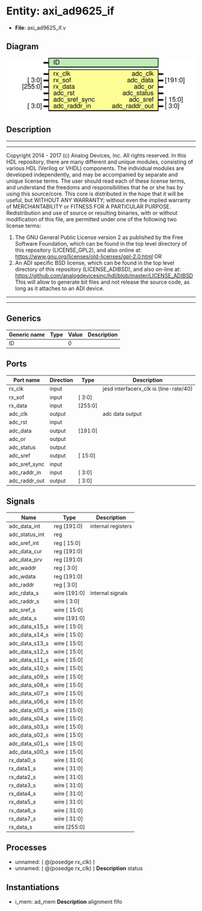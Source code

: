 # Entity: axi_ad9625_if

- **File**: axi_ad9625_if.v
## Diagram

![Diagram](axi_ad9625_if.svg "Diagram")
## Description

***************************************************************************
 ***************************************************************************
 Copyright 2014 - 2017 (c) Analog Devices, Inc. All rights reserved.
 In this HDL repository, there are many different and unique modules, consisting
 of various HDL (Verilog or VHDL) components. The individual modules are
 developed independently, and may be accompanied by separate and unique license
 terms.
 The user should read each of these license terms, and understand the
 freedoms and responsibilities that he or she has by using this source/core.
 This core is distributed in the hope that it will be useful, but WITHOUT ANY
 WARRANTY; without even the implied warranty of MERCHANTABILITY or FITNESS FOR
 A PARTICULAR PURPOSE.
 Redistribution and use of source or resulting binaries, with or without modification
 of this file, are permitted under one of the following two license terms:
   1. The GNU General Public License version 2 as published by the
      Free Software Foundation, which can be found in the top level directory
      of this repository (LICENSE_GPL2), and also online at:
      <https://www.gnu.org/licenses/old-licenses/gpl-2.0.html>
 OR
   2. An ADI specific BSD license, which can be found in the top level directory
      of this repository (LICENSE_ADIBSD), and also on-line at:
      https://github.com/analogdevicesinc/hdl/blob/master/LICENSE_ADIBSD
      This will allow to generate bit files and not release the source code,
      as long as it attaches to an ADI device.
 ***************************************************************************
 ***************************************************************************
 
## Generics

| Generic name | Type | Value | Description |
| ------------ | ---- | ----- | ----------- |
| ID           |      | 0     |             |
## Ports

| Port name     | Direction | Type    | Description                             |
| ------------- | --------- | ------- | --------------------------------------- |
| rx_clk        | input     |         | jesd interfacerx_clk is (line-rate/40)  |
| rx_sof        | input     | [  3:0] |                                         |
| rx_data       | input     | [255:0] |                                         |
| adc_clk       | output    |         | adc data output                         |
| adc_rst       | input     |         |                                         |
| adc_data      | output    | [191:0] |                                         |
| adc_or        | output    |         |                                         |
| adc_status    | output    |         |                                         |
| adc_sref      | output    | [ 15:0] |                                         |
| adc_sref_sync | input     |         |                                         |
| adc_raddr_in  | input     | [  3:0] |                                         |
| adc_raddr_out | output    | [  3:0] |                                         |
## Signals

| Name           | Type                | Description         |
| -------------- | ------------------- | ------------------- |
| adc_data_int   | reg         [191:0] | internal registers  |
| adc_status_int | reg                 |                     |
| adc_sref_int   | reg         [ 15:0] |                     |
| adc_data_cur   | reg         [191:0] |                     |
| adc_data_prv   | reg         [191:0] |                     |
| adc_waddr      | reg         [  3:0] |                     |
| adc_wdata      | reg         [191:0] |                     |
| adc_raddr      | reg         [  3:0] |                     |
| adc_rdata_s    | wire [191:0]        | internal signals    |
| adc_raddr_s    | wire [  3:0]        |                     |
| adc_sref_s     | wire [ 15:0]        |                     |
| adc_data_s     | wire [191:0]        |                     |
| adc_data_s15_s | wire [ 15:0]        |                     |
| adc_data_s14_s | wire [ 15:0]        |                     |
| adc_data_s13_s | wire [ 15:0]        |                     |
| adc_data_s12_s | wire [ 15:0]        |                     |
| adc_data_s11_s | wire [ 15:0]        |                     |
| adc_data_s10_s | wire [ 15:0]        |                     |
| adc_data_s09_s | wire [ 15:0]        |                     |
| adc_data_s08_s | wire [ 15:0]        |                     |
| adc_data_s07_s | wire [ 15:0]        |                     |
| adc_data_s06_s | wire [ 15:0]        |                     |
| adc_data_s05_s | wire [ 15:0]        |                     |
| adc_data_s04_s | wire [ 15:0]        |                     |
| adc_data_s03_s | wire [ 15:0]        |                     |
| adc_data_s02_s | wire [ 15:0]        |                     |
| adc_data_s01_s | wire [ 15:0]        |                     |
| adc_data_s00_s | wire [ 15:0]        |                     |
| rx_data0_s     | wire [ 31:0]        |                     |
| rx_data1_s     | wire [ 31:0]        |                     |
| rx_data2_s     | wire [ 31:0]        |                     |
| rx_data3_s     | wire [ 31:0]        |                     |
| rx_data4_s     | wire [ 31:0]        |                     |
| rx_data5_s     | wire [ 31:0]        |                     |
| rx_data6_s     | wire [ 31:0]        |                     |
| rx_data7_s     | wire [ 31:0]        |                     |
| rx_data_s      | wire [255:0]        |                     |
## Processes
- unnamed: ( @(posedge rx_clk) )
- unnamed: ( @(posedge rx_clk) )
**Description**
status

## Instantiations

- i_mem: ad_mem
**Description**
alignment fifo

